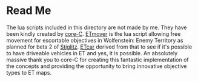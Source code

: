 Read Me
=======

The lua scripts included in this directory are not made by me. They have been kindly created by [core-C](https://github.com/core-c).
[ETmover](https://github.com/realkemon/home/tree/master/resources/luamods/etmover) is the lua script allowing free movement for escortable objectives in Wolfenstein: Enemy Territory as planned for beta 2 of [Stiglitz](https://github.com/realkemon/home/blob/master/pages/stiglitz.md). [ETcar](https://github.com/realkemon/home/tree/master/resources/luamods/etcar) derived from that to see if it's possible to have driveable vehicles in ET and yes, it is possible.
An absolutely massive thank you to core-C for creating this fantastic implementation of the concepts and providing the opportunity to bring innovative objective types to ET maps.
